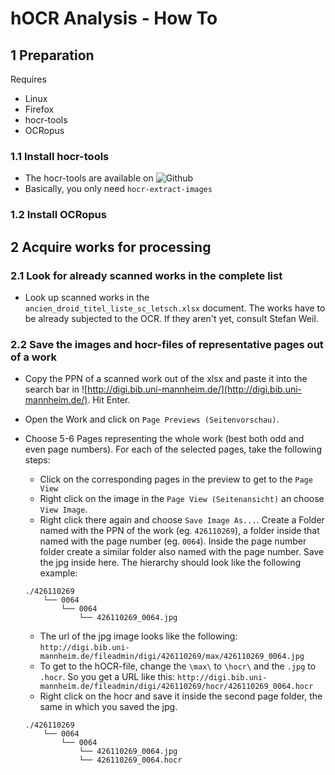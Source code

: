 # hOCR Analysis - How To
## 1 Preparation

Requires
* Linux
* Firefox
* hocr-tools
* OCRopus

### 1.1 Install hocr-tools
* The hocr-tools are available on 
![Github](https://github.com/tmbdev/hocr-tools)
* Basically, you only need `hocr-extract-images`

### 1.2 Install OCRopus

## 2 Acquire works for processing

### 2.1 Look for already scanned works in the complete list
* Look up scanned works in the `ancien_droid_titel_liste_sc_letsch.xlsx` document. The works have to be already subjected to the OCR. If they aren't yet, consult Stefan Weil.
### 2.2 Save the images and hocr-files of representative pages out of a work
* Copy the PPN of a scanned work out of the xlsx and paste it into the search bar in ![http://digi.bib.uni-mannheim.de/](http://digi.bib.uni-mannheim.de/). Hit Enter.
* Open the Work and click on `Page Previews (Seitenvorschau)`.
* Choose 5-6 Pages representing the whole work (best both odd and even page numbers). For each of the selected pages, take the following steps:
	* Click on the corresponding pages in the preview to get to the `Page View`
	* Right click on the image in the `Page View (Seitenansicht)` an choose `View Image`.
	* Right click there again and choose `Save Image As...`. Create a Folder named with the PPN of the work (eg. `426110269`), a folder inside that named with the page number (eg. `0064`). Inside the page number folder create a similar folder also named with the page number. Save the jpg inside here. The hierarchy should look like the following example:

	```
	./426110269             
		└── 0064          
			└── 0064
				└── 426110269_0064.jpg
	```
	* The url of the jpg image looks like the following: `http://digi.bib.uni-mannheim.de/fileadmin/digi/426110269/max/426110269_0064.jpg`
	* To get to the hOCR-file, change the `\max\` to `\hocr\` and the `.jpg` to `.hocr`. So you get a URL like this: `http://digi.bib.uni-mannheim.de/fileadmin/digi/426110269/hocr/426110269_0064.hocr`
	* Right click on the hocr and save it inside the second page folder, the same in which you saved the jpg.

	```
	./426110269             
		└── 0064          
			└── 0064
				└── 426110269_0064.jpg
				└── 426110269_0064.hocr
	```
